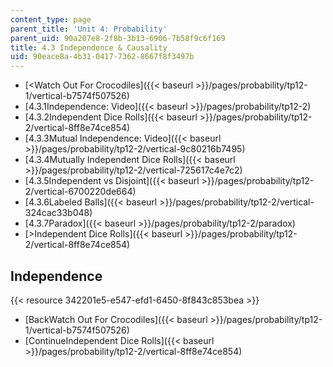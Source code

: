 ```yaml
---
content_type: page
parent_title: 'Unit 4: Probability'
parent_uid: 90a207e8-2f8b-3b13-6906-7b58f9c6f169
title: 4.3 Independence & Causality
uid: 90eace8a-4b31-0417-7362-8667f8f3497b
---
```


*   [\<Watch Out For Crocodiles]({{< baseurl >}}/pages/probability/tp12-1/vertical-b7574f507526)
*   [4.3.1Independence: Video]({{< baseurl >}}/pages/probability/tp12-2)
*   [4.3.2Independent Dice Rolls]({{< baseurl >}}/pages/probability/tp12-2/vertical-8ff8e74ce854)
*   [4.3.3Mutual Independence: Video]({{< baseurl >}}/pages/probability/tp12-2/vertical-9c80216b7495)
*   [4.3.4Mutually Independent Dice Rolls]({{< baseurl >}}/pages/probability/tp12-2/vertical-725617c4e7c2)
*   [4.3.5Independent vs Disjoint]({{< baseurl >}}/pages/probability/tp12-2/vertical-6700220de664)
*   [4.3.6Labeled Balls]({{< baseurl >}}/pages/probability/tp12-2/vertical-324cac33b048)
*   [4.3.7Paradox]({{< baseurl >}}/pages/probability/tp12-2/paradox)
*   [\>Independent Dice Rolls]({{< baseurl >}}/pages/probability/tp12-2/vertical-8ff8e74ce854)

Independence
------------

{{< resource 342201e5-e547-efd1-6450-8f843c853bea >}}

*   [BackWatch Out For Crocodiles]({{< baseurl >}}/pages/probability/tp12-1/vertical-b7574f507526)
*   [ContinueIndependent Dice Rolls]({{< baseurl >}}/pages/probability/tp12-2/vertical-8ff8e74ce854)